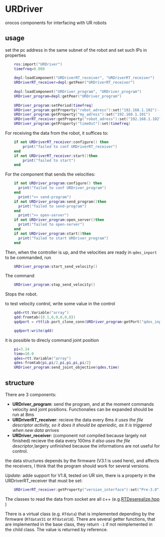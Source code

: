 # URDriver
orocos components for interfacing with UR robots

## usage

set the pc address in the same subnet of the robot and set such IPs in properties
```lua
    ros:import("URDriver")
    timefreq=0.008
    
    depl:loadComponent("URDriverRT_receiver", "URDriverRT_receiver")
    URDriverRT_receiver=depl:getPeer("URDriverRT_receiver")
    
    depl:loadComponent("URDriver_program", "URDriver_program")
    URDriver_program=depl:getPeer("URDriver_program")
    
    URDriver_program:setPeriod(timefreq)			 
    URDriver_program:getProperty("robot_adress"):set("192.168.1.102")--ip robot
    URDriver_program:getProperty("my_adress"):set("192.168.1.101")
    URDriverRT_receiver:getProperty("robot_adress"):set("192.168.1.102")
    URDriver_program:getProperty("timeOut"):set(timefreq)
```
     
For receiving the data from the robot, it suffices to:
```lua
    if not URDriverRT_receiver:configure() then
        print("failed to conf URDriverRT_receiver")
    end
    if not URDriverRT_receiver:start()then
        print("failed to start")
    end
```
For the component that sends the velocities:
```lua
    if not URDriver_program:configure() then
      print("failed to conf URDriver_program")
    end
      print(">> send-program")
    if not URDriver_program:send_program()then
      print("failed to send-program")
    end
      print(">> open-server")
    if not URDriver_program:open_server()then
      print("failed to open-server")
    end
    if not URDriver_program:start()then
      print("failed to start URDriver_program")
    end
 ```   
Then, when the controller is up, and the velocities are ready in ```qdes_inport``` to be commanded, run
```lua
    URDriver_program:start_send_velocity()
```
The command 
```lua
    URDriver_program:stop_send_velocity()
```   
Stops the robot.

to test velocity control, write some value in the control
```lua
    qdd=rtt.Variable("array")
    qdd:fromtab({0.1,0,0,0,0,0})
    qqdport = rttlib.port_clone_conn(URDriver_program:getPort("qdes_inport"))

    qqdport:write(qdd)

```

it is possible to direcly command joint position
```lua
    pi=3.14
    time=10.0
    qdes=rtt.Variable("array")
    qdes:fromtab{pi,pi/2,pi,pi,pi,pi/2}
    URDriver_program:send_joint_objective(qdes,time)
```   
## structure 
There are 3 components:

- **URDriver_program**: send the program, and at the moment commands velocity and joint positions. Functionalies can be expanded should be run at 8ms
- **URDriverRT_receiver**: recieve the data every 8ms _it uses the file descriptor activity, so it does it should be aperiodic, as it is triggered when new data arrives_
- **URDriver_receiver**: (component not compiled because largely not finished) recieve the data every 100ms _it also uses the file descriptor_,largery unfinished because the informations are not useful for control.

the data structures depends by the firmware (V3.1 is used here), and affects the receivers, I think that the program should work for several versions.

*Update*: adde support for V1.8, tested on UR sim, there is a property in the URDriverRT_receiver that must be set:
```lua
    URDriverRT_receiver:getProperty("version_interface"):set("Pre-3.0")
```

The classes to read the data from socket are all c++ (e.g.[RTDeserealize.hpp](include/URDriver/RTDeserialize.hpp) )

There is a virtual class (e.g. ```RTdata```) that is implemented depending by the firmware (```RTdataV31``` or ```RTdataV18```).
There are several getter functions, that are implemented in the base class, they return ```-1``` if not reimplemented in the child class.
The value is returned by reference.
